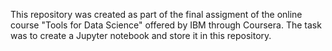 This repository was created as part of the final assigment of the online course "Tools for Data Science" offered by IBM through Coursera. The task was to create a Jupyter notebook and store it in this repository.
